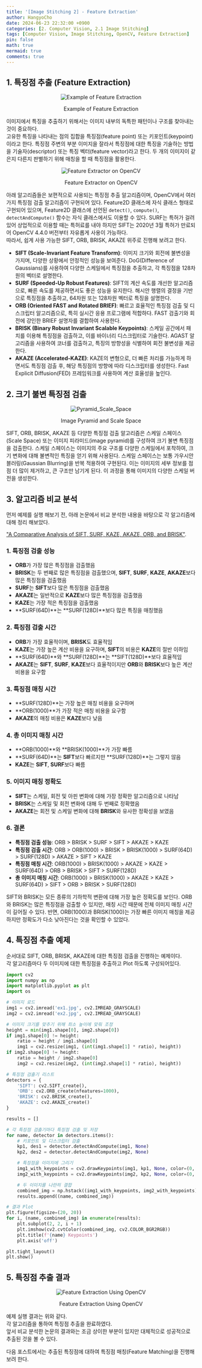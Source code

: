 ```yaml
---
title: '[Image Stitching 2] - Feature Extraction'
author: HangyoCho
date: 2024-06-23 22:32:00 +0900
categories: [2. Computer Vision, 2.1 Image Stitching]
tags: [Computer Vision, Image Stitching, OpenCV, Feature Extraction]
pin: false
math: true
mermaid: true
comments: true
---
```


## 1. 특징점 추출 (Feature Extraction)
<div style="text-align: center;">
  <img src="https://miro.medium.com/v2/resize:fit:700/0*frzlaC71UDZkepF3.jpg" alt="Example of Feature Extraction"/>
  <p>Example of Feature Extraction</p>
</div>

이미지에서 특징을 추출하기 위해서는 이미지 내부의 독특한 패턴이나 구조를 찾아내는 것이 중요하다.  
고유한 특징을 나타내는 점의 집합을 특징점(feature point) 또는 키포인트(keypoint)이라고 한다. 특징점 주변의 부분 이미지을 잘라서 특징점에 대한 특징을 기술하는 방법을 기술자(descriptor) 또는 특징 벡터(feature vector)라고 한다. 두 개의 이미지이 같은지 다른지 판별하기 위해 매칭을 할 때 특징점을 활용한다.

<div style="text-align: center;">
  <img src="./image/feature extraction/opencv_extractor.jpg" alt="Feature Extractor on OpenCV"/>
  <p>Feature Extractor on OpenCV</p>
</div>

아래 알고리즘들은 보편적으로 사용되는 특징점 추출 알고리즘이며, OpenCV에서 여러 가지 특징점 검출 알고리즘이 구현되어 있다. Feature2D 클래스에 자식 클래스 형태로 구현되어 있으며, Feature2D 클래스에 선언된 `detect()`, `compute()`, `detectAndCompute()` 함수는 자식 클래스에서도 이용할 수 있다. SURF는 특허가 걸려있어 상업적으로 이용할 때는 특허료를 내야 하지만 SIFT는 2020년 3월 특허가 만료되어 OpenCV 4.4.0 버전부터 자유롭게 사용이 가능하다.  
따라서, 쉽게 사용 가능한 SIFT, ORB, BRISK, AKAZE 위주로 진행해 보려고 한다.

- **SIFT (Scale-Invariant Feature Transform)**: 이미지 크기와 회전에 불변성을 가지며, 다양한 상황에서 안정적인 성능을 보여준다. DoG(Difference of Gaussians)를 사용하여 다양한 스케일에서 특징점을 추출하고, 각 특징점을 128차원의 벡터로 설명한다.
- **SURF (Speeded-Up Robust Features)**: SIFT의 계산 속도를 개선한 알고리즘으로, 빠른 속도를 제공하면서도 좋은 성능을 유지한다. 해시안 행렬의 결정을 기반으로 특징점을 추출하고, 64차원 또는 128차원 벡터로 특징을 설명한다.
- **ORB (Oriented FAST and Rotated BRIEF)**: 빠르고 효율적인 특징점 검출 및 디스크립터 알고리즘으로, 특히 실시간 응용 프로그램에 적합하다. FAST 검출기와 회전에 강인한 BRIEF 설명자를 결합하여 사용한다.
- **BRISK (Binary Robust Invariant Scalable Keypoints)**: 스케일 공간에서 패치를 이용해 특징점을 검출하고, 이를 바이너리 디스크립터로 기술한다. AGAST 알고리즘을 사용하여 코너를 검출하고, 특징의 방향성을 식별하여 회전 불변성을 제공한다.
- **AKAZE (Accelerated-KAZE)**: KAZE의 변형으로, 더 빠른 처리를 가능하게 하면서도 특징점 검출 후, 해당 특징점의 방향에 따라 디스크립터를 생성한다. Fast Explicit Diffusion(FED) 프레임워크를 사용하여 계산 효율성을 높인다.

## 2. 크기 불변 특징점 검출

<div style="text-align: center;">
  <img src="./image/feature extraction/pyramid_space.png" alt="Pyramid_Scale_Space"/>
  <p>Image Pyramid and Scale Space</p>
</div>

SIFT, ORB, BRISK, AKAZE 등 다양한 특징점 검출 알고리즘은 스케일 스페이스(Scale Space) 또는 이미지 피라미드(image pyramid)를 구성하여 크기 불변 특징점을 검출한다. 스케일 스페이스는 이미지의 주요 구조를 다양한 스케일에서 포착하여, 크기 변화에 대해 불변적인 특징을 얻기 위해 사용된다. 스케일 스페이스는 보통 가우시안 블러링(Gaussian Blurring)을 반복 적용하여 구현된다. 이는 이미지의 세부 정보를 점점 더 많이 제거하고, 큰 구조만 남기게 된다. 이 과정을 통해 이미지의 다양한 스케일 버전을 생성한다.

## 3. 알고리즘 비교 분석
먼저 예제를 실행 해보기 전, 아래 논문에서 비교 분석한 내용을 바탕으로 각 알고리즘에 대해 정리 해보았다. 

["A Comparative Analysis of SIFT, SURF, KAZE,
AKAZE, ORB, and BRISK"](https://www.researchgate.net/publication/323561586_A_comparative_analysis_of_SIFT_SURF_KAZE_AKAZE_ORB_and_BRISK).

### 1. 특징점 검출 성능
- **ORB**가 가장 많은 특징점을 검출했음
- **BRISK**는 두 번째로 많은 특징점을 검출했으며, **SIFT**, **SURF**, **KAZE**, **AKAZE**보다 많은 특징점을 검출했음
- **SURF**는 **SIFT**보다 많은 특징점을 검출했음
- **AKAZE**는 일반적으로 **KAZE**보다 많은 특징점을 검출했음
- **KAZE**는 가장 적은 특징점을 검출했음
- **SURF(64D)**는 **SURF(128D)**보다 많은 특징을 매칭했음

### 2. 특징점 검출 시간
- **ORB**가 가장 효율적이며, **BRISK**도 효율적임
- **KAZE**는 가장 높은 계산 비용을 요구하며, **SIFT**의 비용은 **KAZE**의 절반 이하임
- **SURF(64D)**와 **SURF(128D)**는 **SIFT(128D)**보다 효율적임
- **AKAZE**는 **SIFT**, **SURF**, **KAZE**보다 효율적이지만 **ORB**와 **BRISK**보다 높은 계산 비용을 요구함

### 3. 특징점 매칭 시간
- **SURF(128D)**는 가장 높은 매칭 비용을 요구하며
- **ORB(1000)**가 가장 적은 매칭 비용을 요구함
- **AKAZE**의 매칭 비용은 **KAZE**보다 낮음

### 4. 총 이미지 매칭 시간
- **ORB(1000)**와 **BRISK(1000)**가 가장 빠름
- **SURF(64D)**는 **SIFT**보다 빠르지만 **SURF(128D)**는 그렇지 않음
- **KAZE**는 **SIFT**, **SURF**보다 빠름

### 5. 이미지 매칭 정확도
- **SIFT**는 스케일, 회전 및 아핀 변화에 대해 가장 정확한 알고리즘으로 나타남
- **BRISK**는 스케일 및 회전 변화에 대해 두 번째로 정확했음
- **AKAZE**는 회전 및 스케일 변화에 대해 **BRISK**와 유사한 정확성을 보였음

### 6. 결론
- **특징점 검출 성능**: ORB > BRISK > SURF > SIFT > AKAZE > KAZE
- **특징점 검출 시간**: ORB > ORB(1000) > BRISK > BRISK(1000) > SURF(64D) > SURF(128D) > AKAZE > SIFT > KAZE
- **특징점 매칭 시간**: ORB(1000) > BRISK(1000) > AKAZE > KAZE > SURF(64D) > ORB > BRISK > SIFT > SURF(128D)
- **총 이미지 매칭 시간**: ORB(1000) > BRISK(1000) > AKAZE > KAZE > SURF(64D) > SIFT > ORB > BRISK > SURF(128D)

SIFT와 BRISK는 모든 종류의 기하학적 변환에 대해 가장 높은 정확도를 보인다. ORB와 BRISK는 많은 특징점을 검출할 수 있지만, 매칭 시간 때문에 전체 이미지 매칭 시간이 길어질 수 있다. 반면, ORB(1000)과 BRISK(1000)는 가장 빠른 이미지 매칭을 제공하지만 정확도가 다소 낮아진다는 것을 확인할 수 있었다. 

## 4. 특징점 추출 예제
순서대로 SIFT, ORB, BRISK, AKAZE에 대한 특징점 검출을 진행하는 예제이다.  
각 알고리즘마다 두 이미지에 대한 특징점을 추출하고 Plot 하도록 구성되어있다.

```python
import cv2
import numpy as np
import matplotlib.pyplot as plt
import os

# 이미지 로드
img1 = cv2.imread('ex1.jpg', cv2.IMREAD_GRAYSCALE)
img2 = cv2.imread('ex2.jpg', cv2.IMREAD_GRAYSCALE)

# 이미지 크기를 맞추기 위해 최소 높이에 맞춰 조정
height = min(img1.shape[0], img2.shape[0])
if img1.shape[0] != height:
    ratio = height / img1.shape[0]
    img1 = cv2.resize(img1, (int(img1.shape[1] * ratio), height))
if img2.shape[0] != height:
    ratio = height / img2.shape[0]
    img2 = cv2.resize(img2, (int(img2.shape[1] * ratio), height))

# 특징점 검출기 리스트
detectors = {
    'SIFT': cv2.SIFT_create(),
    'ORB': cv2.ORB_create(nfeatures=1000),
    'BRISK': cv2.BRISK_create(),
    'AKAZE': cv2.AKAZE_create()
}

results = []

# 각 특징점 검출기마다 특징점 검출 및 저장
for name, detector in detectors.items():
    # 키포인트 및 디스크립터 검출
    kp1, des1 = detector.detectAndCompute(img1, None)
    kp2, des2 = detector.detectAndCompute(img2, None)

    # 특징점을 이미지에 그리기
    img1_with_keypoints = cv2.drawKeypoints(img1, kp1, None, color=(0, 255, 0), flags=cv2.DrawMatchesFlags_DRAW_RICH_KEYPOINTS)
    img2_with_keypoints = cv2.drawKeypoints(img2, kp2, None, color=(0, 255, 0), flags=cv2.DrawMatchesFlags_DRAW_RICH_KEYPOINTS)

    # 두 이미지를 나란히 결합
    combined_img = np.hstack((img1_with_keypoints, img2_with_keypoints))
    results.append((name, combined_img))

# 결과 Plot
plt.figure(figsize=(20, 20))
for i, (name, combined_img) in enumerate(results):
    plt.subplot(2, 2, i + 1)
    plt.imshow(cv2.cvtColor(combined_img, cv2.COLOR_BGR2RGB))
    plt.title(f'{name} Keypoints')
    plt.axis('off')

plt.tight_layout()
plt.show()
```
## 5. 특징점 추출 결과
<div style="text-align: center;">
  <img src="./image/feature extraction/feature extraction.png" alt="Feature Extraction Using OpenCV"/>
  <p>Feature Extraction Using OpenCV</p>
</div>

예제 실행 결과는 위와 같다.  
각 알고리즘을 통하여 특징점 추출을 완료하였다.  
앞서 비교 분석한 논문의 결과와는 조금 상이한 부분이 있지만 대체적으로 성공적으로 추출된 것을 볼 수 있다.  

다음 포스트에서는 추출된 특징점에 대하여 특징점 매칭(Feature Matching)을 진행해 보려 한다.
